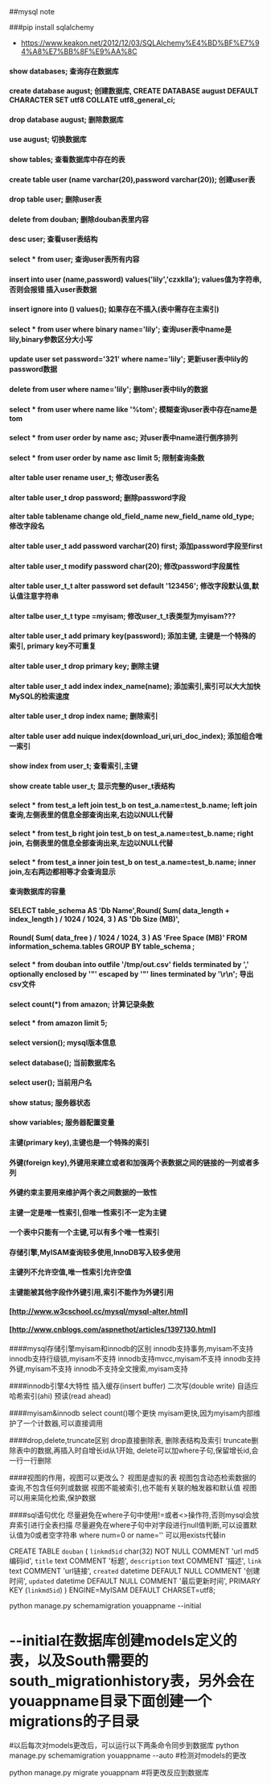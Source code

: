 ##mysql note

###pip install sqlalchemy
* https://www.keakon.net/2012/12/03/SQLAlchemy%E4%BD%BF%E7%94%A8%E7%BB%8F%E9%AA%8C
#### show databases; 查询存在数据库
#### create database august; 创建数据库, CREATE DATABASE august DEFAULT CHARACTER SET utf8 COLLATE utf8_general_ci;
#### drop database august; 删除数据库
#### use august; 切换数据库
#### show tables; 查看数据库中存在的表
#### create table user (name varchar(20),password varchar(20));  创建user表
#### drop table user; 删除user表
#### delete from douban; 删除douban表里内容
#### desc user; 查看user表结构
#### select * from user; 查询user表所有内容
#### insert into user (name,password) values('lily','czxklla'); values值为字符串,否则会报错 插入user表数据
#### insert ignore into () values(); 如果存在不插入(表中需存在主索引)
#### select * from user where binary name='lily'; 查询user表中name是lily,binary参数区分大小写
#### update user set password='321' where name='lily'; 更新user表中lily的password数据
#### delete from user where name='lily'; 删除user表中lily的数据
#### select * from user where name like '%tom'; 模糊查询user表中存在name是tom
#### select * from user order by name asc; 对user表中name进行倒序排列
#### select * from user order by name asc limit 5; 限制查询条数
#### alter table user rename user_t;  修改user表名
#### alter table user_t drop password;  删除password字段
#### alter table tablename change old_field_name new_field_name old_type; 修改字段名
#### alter table user_t add password varchar(20) first;  添加password字段至first
#### alter table user_t modify password char(20);  修改password字段属性
#### alter table user_t_t alter password set default '123456';  修改字段默认值,默认值注意字符串
#### alter talbe user_t_t type =myisam;  修改user_t_t表类型为myisam???
#### alter table user_t add primary key(password);  添加主键, 主键是一个特殊的索引, primary key不可重复
#### alter table user_t drop primary key;  删除主键
#### alter table user_t add index index_name(name);  添加索引,索引可以大大加快MySQL的检索速度
#### alter table user_t drop index name;  删除索引
#### alter table user add nuique index(download_uri,uri_doc_index); 添加组合唯一索引
#### show index from user_t;  查看索引,主键
#### show create table user_t;  显示完整的user_t表结构

#### select * from test_a left  join test_b on test_a.name=test_b.name;  left join查询,左侧表里的信息全部查询出来,右边以NULL代替
#### select * from test_b right join test_b on test_a.name=test_b.name;  right join, 右侧表里的信息全部查询出来,左边以NULL代替
#### select * from test_a inner join test_b on test_a.name=test_b.name;  inner join,左右两边都相等才会查询显示


#### 查询数据库的容量
#### SELECT table_schema AS 'Db Name',Round( Sum( data_length + index_length ) / 1024 / 1024, 3 ) AS 'Db Size (MB)',
#### Round( Sum( data_free ) / 1024 / 1024, 3 ) AS 'Free Space (MB)' FROM information_schema.tables GROUP BY table_schema ;

#### select * from douban into outfile '/tmp/out.csv' fields terminated by ',' optionally enclosed by '"' escaped by '"' lines terminated by '\r\n'; 导出csv文件

#### select count(*) from amazon; 计算记录条数
#### select * from amazon limit 5;


#### select version(); mysql版本信息
#### select database(); 当前数据库名
#### select user(); 当前用户名
#### show status; 服务器状态
#### show variables; 服务器配置变量
#### 主键(primary key),主键也是一个特殊的索引
#### 外键(foreign key),外键用来建立或者和加强两个表数据之间的链接的一列或者多列
#### 外键约束主要用来维护两个表之间数据的一致性
#### 主键一定是唯一性索引,但唯一性索引不一定为主键
#### 一个表中只能有一个主键,可以有多个唯一性索引
#### 存储引擎,MyISAM查询较多使用,InnoDB写入较多使用
#### 主键列不允许空值,唯一性索引允许空值
#### 主键能被其他字段作外键引用,索引不能作为外键引用
#### [http://www.w3cschool.cc/mysql/mysql-alter.html]
#### [http://www.cnblogs.com/aspnethot/articles/1397130.html]

####mysql存储引擎myisam和innodb的区别
innodb支持事务,myisam不支持
innodb支持行级锁,myisam不支持
innodb支持mvcc,myisam不支持
innodb支持外键,myisam不支持
innodb不支持全文搜索,myisam支持

####innodb引擎4大特性
插入缓存(insert buffer)
二次写(double write)
自适应哈希索引(ahi)
预读(read ahead)

####myisam&innodb select count()哪个更快
myisam更快,因为myisam内部维护了一个计数器,可以直接调用

####drop,delete,truncate区别
drop直接删除表, 删除表结构及索引
truncate删除表中的数据,再插入时自增长id从1开始,
delete可以加where子句,保留增长id,会一行一行删除

####视图的作用，视图可以更改么？
视图是虚拟的表
视图包含动态检索数据的查询,不包含任何列或数据
视图不能被索引,也不能有关联的触发器和默认值
视图可以用来简化检索,保护数据

####sql语句优化
尽量避免在where子句中使用!=或者<>操作符,否则mysql会放弃索引进行全表扫描
尽量避免在where子句中对字段进行null值判断,可以设置默认值为0或者空字符串
where num=0 or name=''
可以用exists代替in

CREATE TABLE `douban` (
  `linkmd5id` char(32) NOT NULL COMMENT 'url md5编码id',
  `title` text COMMENT '标题',
  `description` text COMMENT '描述',
  `link` text  COMMENT 'url链接',
  `created` datetime DEFAULT NULL  COMMENT '创建时间',
  `updated` datetime DEFAULT NULL  COMMENT '最后更新时间',
  PRIMARY KEY (`linkmd5id`)
) ENGINE=MyISAM DEFAULT CHARSET=utf8;


python manage.py schemamigration youappname --initial

# --initial在数据库创建models定义的表，以及South需要的south_migrationhistory表，另外会在youappname目录下面创建一个migrations的子目录
#以后每次对models更改后，可以运行以下两条命令同步到数据库
python manage.py schemamigration youappname --auto     #检测对models的更改

python manage.py migrate youappnam  #将更改反应到数据库
